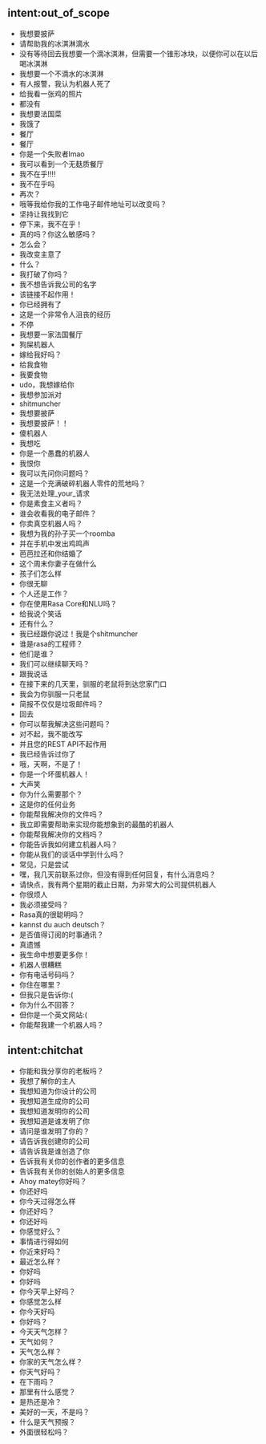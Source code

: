 ## intent:out_of_scope
- 我想要披萨
- 请帮助我的冰淇淋滴水
- 没有等待回去我想要一个滴冰淇淋，但需要一个锥形冰块，以便你可以在以后喝冰淇淋
- 我想要一个不滴水的冰淇淋
- 有人报警，我认为机器人死了
- 给我看一张鸡的照片
- 都没有
- 我想要法国菜
- 我饿了
- 餐厅
- 餐厅
- 你是一个失败者lmao
- 我可以看到一个无麸质餐厅
- 我不在乎!!!!
- 我不在乎吗
- 再次？
- 哦等我给你我的工作电子邮件地址可以改变吗？
- 坚持让我找到它
- 停下来，我不在乎！
- 真的吗？你这么敏感吗？
- 怎么会？
- 我改变主意了
- 什么？
- 我打破了你吗？
- 我不想告诉我公司的名字
- 该链接不起作用！
- 你已经拥有了
- 这是一个非常令人沮丧的经历
- 不停
- 我想要一家法国餐厅
- 狗屎机器人
- 嫁给我好吗？
- 给我食物
- 我要食物
-  udo，我想嫁给你
- 我想参加派对
-  shitmuncher
- 我想要披萨
- 我想要披萨！！
- 傻机器人
- 我想吃
- 你是一个愚蠢的机器人
- 我恨你
- 我可以先问你问题吗？
- 这是一个充满破碎机器人零件的荒地吗？
- 我无法处理_your_请求
- 你是素食主义者吗？
- 谁会收看我的电子邮件？
- 你卖真空机器人吗？
- 我想为我的孙子买一个roomba
- 并在手机中发出鸡鸣声
- 芭芭拉还和你结婚了
- 这个周末你妻子在做什么
- 孩子们怎么样
- 你很无聊
- 个人还是工作？
- 你在使用Rasa Core和NLU吗？
- 给我说个笑话
- 还有什么？
- 我已经跟你说过！我是个shitmuncher
- 谁是rasa的工程师？
- 他们是谁？
- 我们可以继续聊天吗？
- 跟我说话
- 在接下来的几天里，驯服的老鼠将到达您家门口
- 我会为你驯服一只老鼠
- 简报不仅仅是垃圾邮件吗？
- 回去
- 你可以帮我解决这些问题吗？
- 对不起，我不能改写
- 并且您的REST API不起作用
- 我已经告诉过你了
- 哦，天啊，不是了！
- 你是一个坏蛋机器人！
- 大声笑
- 你为什么需要那个？
- 这是你的任何业务
- 你能帮我解决你的文件吗？
- 我立即需要帮助来实现你能想象到的最酷的机器人
- 你能帮我解决你的文档吗？
- 你能告诉我如何建立机器人吗？
- 你能从我们的谈话中学到什么吗？
- 常见，只是尝试
- 嘿，我几天前联系过你，但没有得到任何回复，有什么消息吗？
- 请快点，我有两个星期的截止日期，为非常大的公司提供机器人
- 你很烦人
- 我必须接受吗？
-  Rasa真的很聪明吗？
-  kannst du auch deutsch？
- 是否值得订阅的时事通讯？
- 真遗憾
- 我生命中想要更多你！
- 机器人很糟糕
- 你有电话号码吗？
- 你住在哪里？
- 但我只是告诉你:(
- 你为什么不回答？
- 但你是一个英文网站:(
- 你能帮我建一个机器人吗？

## intent:chitchat
- 你能和我分享你的老板吗？
- 我想了解你的主人
- 我想知道为你设计的公司
- 我想知道生成你的公司
- 我想知道发明你的公司
- 我想知道是谁发明了你
- 请问是谁发明了你的？
- 请告诉我创建你的公司
- 请告诉我是谁创造了你
- 告诉我有关你的创作者的更多信息
- 告诉我有关你的创始人的更多信息
-  Ahoy matey你好吗？
- 你还好吗
- 你今天过得怎么样
- 你还好吗？
- 你还好吗
- 你感觉好么？
- 事情进行得如何
- 你近来好吗？
- 最近怎么样？
- 你好吗
- 你好吗
- 你今天早上好吗？
- 你感觉怎么样
- 你今天好吗
- 你好吗？
- 今天天气怎样？
- 天气如何？
- 天气怎么样？
- 你家的天气怎么样？
- 你天气好吗？
- 在下雨吗？
- 那里有什么感觉？
- 是热还是冷？
- 美好的一天，不是吗？
- 什么是天气预报？
- 外面很轻松吗？